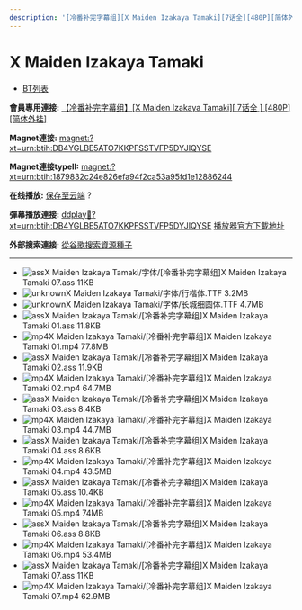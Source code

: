 ```yaml
---
description: '[冷番补完字幕组][X Maiden Izakaya Tamaki][7话全][480P][简体外挂]'
---
```


# X Maiden Izakaya Tamaki

* [BT列表](https://share.dmhy.org/topics/view/438056_X_Maiden_Izakaya_Tamaki_7_480P.html#tabs-1)

**會員專用連接:** [【冷番补完字幕组】\[X Maiden Izakaya Tamaki\]\[ 7话全 \] \[480P\]\[简体外挂\]](https://dl.dmhy.org/2016/07/22/1879832c24e826efa94f2ca53a95fd1e12886244.torrent)

**Magnet連接:** [magnet:?xt=urn:btih:DB4YGLBE5ATO7KKPFSSTVFP5DYJIQYSE](https://magnet/?xt=urn:btih:DB4YGLBE5ATO7KKPFSSTVFP5DYJIQYSE\&dn=\&tr=http%3A%2F%2F208.67.16.113%3A8000%2Fannounce\&tr=udp%3A%2F%2F208.67.16.113%3A8000%2Fannounce\&tr=http%3A%2F%2Ftracker.openbittorrent.com%3A80%2Fannounce\&tr=http%3A%2F%2Ftracker.publicbt.com%3A80%2Fannounce\&tr=http%3A%2F%2Ftracker.prq.to%2Fannounce\&tr=http%3A%2F%2Fopen.acgtracker.com%3A1096%2Fannounce\&tr=http%3A%2F%2Ftr.bangumi.moe%3A6969%2Fannounce\&tr=https%3A%2F%2Ft-115.rhcloud.com%2Fonly_for_ylbud\&tr=http%3A%2F%2Fbtfile.sdo.com%3A6961%2Fannounce\&tr=http%3A%2F%2Fexodus.desync.com%3A6969%2Fannounce\&tr=https%3A%2F%2Ftr.bangumi.moe%3A9696%2Fannounce\&tr=http%3A%2F%2F121.14.98.151%3A9090%2Fannounce\&tr=http%3A%2F%2F173.254.204.71%3A1096%2Fannounce\&tr=http%3A%2F%2F188.190.120.74%3A80%2Fannounce\&tr=http%3A%2F%2F94.228.192.98%2Fannounce\&tr=http%3A%2F%2F95.68.246.30%3A80%2Fannounce\&tr=http%3A%2F%2Fanisaishuu.de%3A2710%2Fannounce)

**Magnet連接typeII:** [magnet:?xt=urn:btih:1879832c24e826efa94f2ca53a95fd1e12886244](https://magnet/?xt=urn:btih:1879832c24e826efa94f2ca53a95fd1e12886244)

**在线播放:** [保存至云端](https://mypikpak.com/drive/url-checker?url=magnet:?xt=urn:btih:1879832c24e826efa94f2ca53a95fd1e12886244) ?

**彈幕播放連接:** [ddplay:magnet:?xt=urn:btih:DB4YGLBE5ATO7KKPFSSTVFP5DYJIQYSE](ddplay:magnet:?xt=urn:btih:DB4YGLBE5ATO7KKPFSSTVFP5DYJIQYSE\&dn=\&tr=http%3A%2F%2F208.67.16.113%3A8000%2Fannounce\&tr=udp%3A%2F%2F208.67.16.113%3A8000%2Fannounce\&tr=http%3A%2F%2Ftracker.openbittorrent.com%3A80%2Fannounce\&tr=http%3A%2F%2Ftracker.publicbt.com%3A80%2Fannounce\&tr=http%3A%2F%2Ftracker.prq.to%2Fannounce\&tr=http%3A%2F%2Fopen.acgtracker.com%3A1096%2Fannounce\&tr=http%3A%2F%2Ftr.bangumi.moe%3A6969%2Fannounce\&tr=https%3A%2F%2Ft-115.rhcloud.com%2Fonly_for_ylbud\&tr=http%3A%2F%2Fbtfile.sdo.com%3A6961%2Fannounce\&tr=http%3A%2F%2Fexodus.desync.com%3A6969%2Fannounce\&tr=https%3A%2F%2Ftr.bangumi.moe%3A9696%2Fannounce\&tr=http%3A%2F%2F121.14.98.151%3A9090%2Fannounce\&tr=http%3A%2F%2F173.254.204.71%3A1096%2Fannounce\&tr=http%3A%2F%2F188.190.120.74%3A80%2Fannounce\&tr=http%3A%2F%2F94.228.192.98%2Fannounce\&tr=http%3A%2F%2F95.68.246.30%3A80%2Fannounce\&tr=http%3A%2F%2Fanisaishuu.de%3A2710%2Fannounce) [播放器官方下載地址](http://www.dandanplay.com/?from=dmhy)

**外部搜索連接:** [從谷歌搜索資源種子](https://www.google.com/search?oe=utf-8\&q=1879832c24e826efa94f2ca53a95fd1e12886244)

***

* ![ass](https://share.dmhy.org/images/icon/ass.gif)X Maiden Izakaya Tamaki/字体/\[冷番补完字幕组]X Maiden Izakaya Tamaki 07.ass 11KB
* ![unknown](https://share.dmhy.org/images/icon/unknown.gif)X Maiden Izakaya Tamaki/字体/行楷体.TTF 3.2MB
* ![unknown](https://share.dmhy.org/images/icon/unknown.gif)X Maiden Izakaya Tamaki/字体/长城细圆体.TTF 4.7MB
* ![ass](https://share.dmhy.org/images/icon/ass.gif)X Maiden Izakaya Tamaki/\[冷番补完字幕组]X Maiden Izakaya Tamaki 01.ass 11.8KB
* ![mp4](https://share.dmhy.org/images/icon/mp4.gif)X Maiden Izakaya Tamaki/\[冷番补完字幕组]X Maiden Izakaya Tamaki 01.mp4 77.8MB
* ![ass](https://share.dmhy.org/images/icon/ass.gif)X Maiden Izakaya Tamaki/\[冷番补完字幕组]X Maiden Izakaya Tamaki 02.ass 11.9KB
* ![mp4](https://share.dmhy.org/images/icon/mp4.gif)X Maiden Izakaya Tamaki/\[冷番补完字幕组]X Maiden Izakaya Tamaki 02.mp4 64.7MB
* ![ass](https://share.dmhy.org/images/icon/ass.gif)X Maiden Izakaya Tamaki/\[冷番补完字幕组]X Maiden Izakaya Tamaki 03.ass 8.4KB
* ![mp4](https://share.dmhy.org/images/icon/mp4.gif)X Maiden Izakaya Tamaki/\[冷番补完字幕组]X Maiden Izakaya Tamaki 03.mp4 44.7MB
* ![ass](https://share.dmhy.org/images/icon/ass.gif)X Maiden Izakaya Tamaki/\[冷番补完字幕组]X Maiden Izakaya Tamaki 04.ass 8.6KB
* ![mp4](https://share.dmhy.org/images/icon/mp4.gif)X Maiden Izakaya Tamaki/\[冷番补完字幕组]X Maiden Izakaya Tamaki 04.mp4 43.5MB
* ![ass](https://share.dmhy.org/images/icon/ass.gif)X Maiden Izakaya Tamaki/\[冷番补完字幕组]X Maiden Izakaya Tamaki 05.ass 10.4KB
* ![mp4](https://share.dmhy.org/images/icon/mp4.gif)X Maiden Izakaya Tamaki/\[冷番补完字幕组]X Maiden Izakaya Tamaki 05.mp4 74MB
* ![ass](https://share.dmhy.org/images/icon/ass.gif)X Maiden Izakaya Tamaki/\[冷番补完字幕组]X Maiden Izakaya Tamaki 06.ass 8.8KB
* ![mp4](https://share.dmhy.org/images/icon/mp4.gif)X Maiden Izakaya Tamaki/\[冷番补完字幕组]X Maiden Izakaya Tamaki 06.mp4 53.4MB
* ![ass](https://share.dmhy.org/images/icon/ass.gif)X Maiden Izakaya Tamaki/\[冷番补完字幕组]X Maiden Izakaya Tamaki 07.ass 11KB
* ![mp4](https://share.dmhy.org/images/icon/mp4.gif)X Maiden Izakaya Tamaki/\[冷番补完字幕组]X Maiden Izakaya Tamaki 07.mp4 62.9MB
